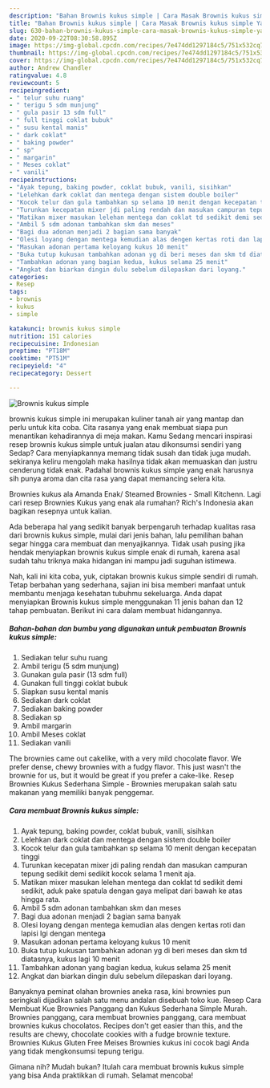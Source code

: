 ```yaml
---
description: "Bahan Brownis kukus simple | Cara Masak Brownis kukus simple Yang Sempurna"
title: "Bahan Brownis kukus simple | Cara Masak Brownis kukus simple Yang Sempurna"
slug: 630-bahan-brownis-kukus-simple-cara-masak-brownis-kukus-simple-yang-sempurna
date: 2020-09-22T08:30:58.895Z
image: https://img-global.cpcdn.com/recipes/7e474dd1297184c5/751x532cq70/brownis-kukus-simple-foto-resep-utama.jpg
thumbnail: https://img-global.cpcdn.com/recipes/7e474dd1297184c5/751x532cq70/brownis-kukus-simple-foto-resep-utama.jpg
cover: https://img-global.cpcdn.com/recipes/7e474dd1297184c5/751x532cq70/brownis-kukus-simple-foto-resep-utama.jpg
author: Andrew Chandler
ratingvalue: 4.8
reviewcount: 5
recipeingredient:
- " telur suhu ruang"
- " terigu 5 sdm munjung"
- " gula pasir 13 sdm full"
- " full tinggi coklat bubuk"
- " susu kental manis"
- " dark coklat"
- " baking powder"
- " sp"
- " margarin"
- " Meses coklat"
- " vanili"
recipeinstructions:
- "Ayak tepung, baking powder, coklat bubuk, vanili, sisihkan"
- "Lelehkan dark coklat dan mentega dengan sistem double boiler"
- "Kocok telur dan gula tambahkan sp selama 10 menit dengan kecepatan tinggi"
- "Turunkan kecepatan mixer jdi paling rendah dan masukan campuran tepung sedikit demi sedikit kocok selama 1 menit aja."
- "Matikan mixer masukan lelehan mentega dan coklat td sedikit demi sedikit, aduk pake spatula dengan gaya melipat dari bawah ke atas hingga rata."
- "Ambil 5 sdm adonan tambahkan skm dan meses"
- "Bagi dua adonan menjadi 2 bagian sama banyak"
- "Olesi loyang dengan mentega kemudian alas dengen kertas roti dan lapisi lgi dengan mentega"
- "Masukan adonan pertama keloyang kukus 10 menit"
- "Buka tutup kukusan tambahkan adonan yg di beri meses dan skm td diatasnya, kukus lagi 10 menit"
- "Tambahkan adonan yang bagian kedua, kukus selama 25 menit"
- "Angkat dan biarkan dingin dulu sebelum dilepaskan dari loyang."
categories:
- Resep
tags:
- brownis
- kukus
- simple

katakunci: brownis kukus simple 
nutrition: 151 calories
recipecuisine: Indonesian
preptime: "PT18M"
cooktime: "PT51M"
recipeyield: "4"
recipecategory: Dessert

---
```



![Brownis kukus simple](https://img-global.cpcdn.com/recipes/7e474dd1297184c5/751x532cq70/brownis-kukus-simple-foto-resep-utama.jpg)


brownis kukus simple ini merupakan kuliner tanah air yang mantap dan perlu untuk kita coba. Cita rasanya yang enak membuat siapa pun menantikan kehadirannya di meja makan.
Kamu Sedang mencari inspirasi resep brownis kukus simple untuk jualan atau dikonsumsi sendiri yang Sedap? Cara menyiapkannya memang tidak susah dan tidak juga mudah. sekiranya keliru mengolah maka hasilnya tidak akan memuaskan dan justru cenderung tidak enak. Padahal brownis kukus simple yang enak harusnya sih punya aroma dan cita rasa yang dapat memancing selera kita.

Brownies kukus ala Amanda Enak/ Steamed Brownies - Small Kitchenn. Lagi cari resep Brownies Kukus yang enak ala rumahan? Rich&#39;s Indonesia akan bagikan resepnya untuk kalian.

Ada beberapa hal yang sedikit banyak berpengaruh terhadap kualitas rasa dari brownis kukus simple, mulai dari jenis bahan, lalu pemilihan bahan segar hingga cara membuat dan menyajikannya. Tidak usah pusing jika hendak menyiapkan brownis kukus simple enak di rumah, karena asal sudah tahu triknya maka hidangan ini mampu jadi suguhan istimewa.


Nah, kali ini kita coba, yuk, ciptakan brownis kukus simple sendiri di rumah. Tetap berbahan yang sederhana, sajian ini bisa memberi manfaat untuk membantu menjaga kesehatan tubuhmu sekeluarga. Anda dapat menyiapkan Brownis kukus simple menggunakan 11 jenis bahan dan 12 tahap pembuatan. Berikut ini cara dalam membuat hidangannya.

<!--inarticleads1-->

##### Bahan-bahan dan bumbu yang digunakan untuk pembuatan Brownis kukus simple:

1. Sediakan  telur suhu ruang
1. Ambil  terigu (5 sdm munjung)
1. Gunakan  gula pasir (13 sdm full)
1. Gunakan  full tinggi coklat bubuk
1. Siapkan  susu kental manis
1. Sediakan  dark coklat
1. Sediakan  baking powder
1. Sediakan  sp
1. Ambil  margarin
1. Ambil  Meses coklat
1. Sediakan  vanili


The brownies came out cakelike, with a very mild chocolate flavor. We prefer dense, chewy brownies with a fudgy flavor. This just wasn&#39;t the brownie for us, but it would be great if you prefer a cake-like. Resep Brownies Kukus Sederhana Simple - Brownies merupakan salah satu makanan yang memiliki banyak penggemar. 

<!--inarticleads2-->

##### Cara membuat Brownis kukus simple:

1. Ayak tepung, baking powder, coklat bubuk, vanili, sisihkan
1. Lelehkan dark coklat dan mentega dengan sistem double boiler
1. Kocok telur dan gula tambahkan sp selama 10 menit dengan kecepatan tinggi
1. Turunkan kecepatan mixer jdi paling rendah dan masukan campuran tepung sedikit demi sedikit kocok selama 1 menit aja.
1. Matikan mixer masukan lelehan mentega dan coklat td sedikit demi sedikit, aduk pake spatula dengan gaya melipat dari bawah ke atas hingga rata.
1. Ambil 5 sdm adonan tambahkan skm dan meses
1. Bagi dua adonan menjadi 2 bagian sama banyak
1. Olesi loyang dengan mentega kemudian alas dengen kertas roti dan lapisi lgi dengan mentega
1. Masukan adonan pertama keloyang kukus 10 menit
1. Buka tutup kukusan tambahkan adonan yg di beri meses dan skm td diatasnya, kukus lagi 10 menit
1. Tambahkan adonan yang bagian kedua, kukus selama 25 menit
1. Angkat dan biarkan dingin dulu sebelum dilepaskan dari loyang.


Banyaknya peminat olahan brownies aneka rasa, kini brownies pun seringkali dijadikan salah satu menu andalan disebuah toko kue. Resep Cara Membuat Kue Brownies Panggang dan Kukus Sederhana Simple Murah. Brownies panggang, cara membuat brownies panggang, cara membuat brownies kukus chocolatos. Recipes don&#39;t get easier than this, and the results are chewy, chocolate cookies with a fudge brownie texture. Brownies Kukus Gluten Free Meises Brownies kukus ini cocok bagi Anda yang tidak mengkonsumsi tepung terigu. 

Gimana nih? Mudah bukan? Itulah cara membuat brownis kukus simple yang bisa Anda praktikkan di rumah. Selamat mencoba!
